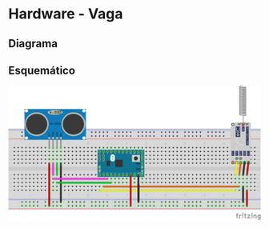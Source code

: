 # Hardware - Vaga

## Diagrama

## Esquemático

![img](https://raw.githubusercontent.com/douglaszuqueto/estacionamento/master/hardware/vaga/.github/estacionamento-hardware-vaga.png)


